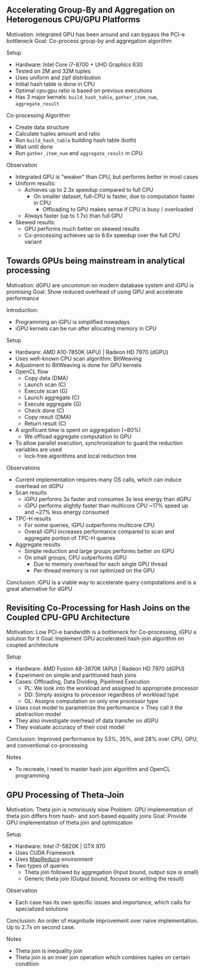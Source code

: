 ## Accelerating Group-By and Aggregation on Heterogenous CPU/GPU Platforms

Motivation: integrated GPU has been around and can bypass the PCI-e bottleneck
Goal: Co-process group-by and aggregation algorithm

Setup
- Hardware: Intel Core i7-8700 + UHD Graphics 630
- Tested on 2M and 32M tuples
- Uses uniform and zipf distribution
- Initial hash table is done in CPU
- Optimal cpu:gpu ratio is based on previous executions
- Has 3 major kernels: `build_hash_table`, `gather_item_num`, `aggregate_result`

Co-processing Algorithm
- Create data structure
- Calculate tuples amount and ratio
- Run `build_hash_table` building hash table (both)
- Wait until done
- Run `gather_item_num` and `aggregate_result` in CPU

Observation
- Integrated GPU is "weaker" than CPU, but performs better in most cases
- Uniform results:
  - Achieves up to 2.3x speedup compared to full CPU
    - On smaller dataset, full-CPU is faster, due to computation faster in CPU
      - Offloading to GPU makes sense if CPU is busy / overloaded
  - Always faster (up to 1.7x) than full GPU
- Skewed results:
  - GPU performs much better on skewed results
  - Co-processing achieves up to 6.6x speedup over the full CPU variant

## Towards GPUs being mainstream in analytical processing

Motivation: dGPU are uncommon on modern database system and iGPU is promising
Goal: Show reduced overhead of using GPU and accelerate performance

Introduction:
- Programming an iGPU is simplified nowadays
- iGPU kernels can be run after allocating memory in CPU

Setup
- Hardware: AMD A10-7850K (APU) | Radeon HD 7970 (dGPU)
- Uses well-known CPU scan algorithm: BitWeaving
- Adjustment to BitWeaving is done for GPU kernels
- OpenCL flow
  - Copy data (DMA)
  - Launch scan (C)
  - Execute scan (G)
  - Launch aggregate (C)
  - Execute aggregate (G)
  - Check done (C)
  - Copy result (DMA)
  - Return result (C)
- A significant time is spent on aggregation (~80%)
  - We offload aggregate computation to GPU
- To allow parallel execution, synchronization to guard the reduction variables are used
  - lock-free algorithms and local reduction tree

Observations
- Current implementation requires many OS calls, which can induce overhead on dGPU
- Scan results
  - iGPU performs 3x faster and consumes 3x less energy than dGPU
  - iGPU performs slightly faster than multicore CPU ~17% speed up and ~27% less energy consumed
- TPC-H results
  - For some queries, iGPU outperforms multicore CPU
  - Overall iGPU increases performance compared to scan and aggregate portion of TPC-H queries
- Aggregate results
  - Simple reduction and large groups performs better on iGPU
  - On small groups, CPU outperforms iGPU
    - Due to memory overhead for each single GPU thread
    - Per-thread memory is not optimized on the GPU

Conclusion: iGPU is a viable way to accelerate query computations and is a great alternative for dGPU

## Revisiting Co-Processing for Hash Joins on the Coupled CPU-GPU Architecture

Motivation: Low PCI-e bandwidth is a bottleneck for Co-processing, iGPU a solution for it 
Goal: Implement GPU accelerated hash-join algorithm on coupled architecture

Setup
- Hardware: AMD Fusion A8-3870K (APU) | Radeon HD 7970 (dGPU)
- Experiment on simple and partitioned hash joins
- Cases: Offloading, Data Dividing, Pipelined Execution
  - PL: We look into the workload and assigned to appropriate processor
  - DD: Simply assigns to processor regardless of workload type
  - OL: Assigns computation on only one processor type
- Uses cost model to parametrize the performance > They call it the abstraction model
- They also investigate overhead of data transfer on dGPU
- They evaluate accuracy of their cost model

Conclusion: Improved performance by 53%, 35%, and 28% over CPU, GPU, and conventional co-processing

Notes
- To recreate, I need to master hash join algorithm and OpenCL programming

## GPU Processing of Theta-Join

Motivation: Theta join is notoriously slow
Problem: GPU implementation of theta join differs from hash- and sort-based equality joins
Goal: Provide GPU implementation of theta join and optimization

Setup
- Hardware: Intel i7-5820K | GTX 970
- Uses CUDA Framework
- Uses [MapReduce](https://en.wikipedia.org/wiki/MapReduce) environment
- Two types of queries
  - Theta join followed by aggregation (Input bound, output size is small)
  - Generic theta join (Output bound, focuses on writing the result)

Observation
- Each case has its own specific issues and importance, which calls for specialized solutions

Conclusion: An order of magnitude improvement over naive implementation. Up to 2.7x on second case. 

Notes
- Theta join is inequality join
- Theta join is an inner join operation which combines tuples on certain condition

